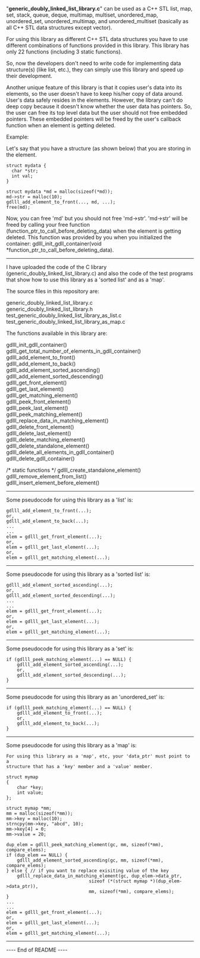 
"**generic_doubly_linked_list_library.c**" can be used as a C++ STL list, map, set,
stack, queue, deque, multimap, multiset, unordered_map, unordered_set,
unordered_multimap, and unordered_multiset (basically as all C++ STL data
structures except vector).

For using this library as different C++ STL data structures you have to use
different combinations of functions provided in this library. This library has
only 22 functions (including 3 static functions).

So, now the developers don't need to write code for implementing data
structure(s) (like list, etc.), they can simply use this library and speed up
their development.

Another unique feature of this library is that it copies user's data into its
elements, so the user doesn't have to keep his/her copy of data around. User's
data safely resides in the elements. However, the library can't do deep copy
because it doesn't know whether the user data has pointers. So, the user can
free its top level data but the user should not free embedded pointers. These
embedded pointers will be freed by the user's callback function when an element
is getting deleted.

Example:

Let's say that you have a structure (as shown below) that you are storing in the
element.

```
struct mydata {
  char *str;
  int val;
}

struct mydata *md = malloc(sizeof(*md));
md->str = malloc(10);
gdlll_add_element_to_front(..., md, ...);
free(md);
```

Now, you can free 'md' but you should not free 'md->str'. 'md->str' will be
freed by calling your free function (function_ptr_to_call_before_deleting_data)
when the element is getting deleted. This function was provided by you when you
initialized the container:
gdlll_init_gdll_container(void *function_ptr_to_call_before_deleting_data).

----------------------------------------

I have uploaded the code of the C library (generic_doubly_linked_list_library.c)
and also the code of the test programs that show how to use this library as a
'sorted list' and as a 'map'.

The source files in this repository are:

generic_doubly_linked_list_library.c<br>
generic_doubly_linked_list_library.h<br>
test_generic_doubly_linked_list_library_as_list.c<br>
test_generic_doubly_linked_list_library_as_map.c

The functions available in this library are:

gdlll_init_gdll_container()<br>
gdlll_get_total_number_of_elements_in_gdll_container()<br>
gdlll_add_element_to_front()<br>
gdlll_add_element_to_back()<br>
gdlll_add_element_sorted_ascending()<br>
gdlll_add_element_sorted_descending()<br>
gdlll_get_front_element()<br>
gdlll_get_last_element()<br>
gdlll_get_matching_element()<br>
gdlll_peek_front_element()<br>
gdlll_peek_last_element()<br>
gdlll_peek_matching_element()<br>
gdlll_replace_data_in_matching_element()<br>
gdlll_delete_front_element()<br>
gdlll_delete_last_element()<br>
gdlll_delete_matching_element()<br>
gdlll_delete_standalone_element()<br>
gdlll_delete_all_elements_in_gdll_container()<br>
gdlll_delete_gdll_container()

/* static functions */
gdlll_create_standalone_element()<br>
gdlll_remove_element_from_list()<br>
gdlll_insert_element_before_element()

----------------------------------------

Some pseudocode for using this library as a 'list' is:

```
gdlll_add_element_to_front(...);
or,
gdlll_add_element_to_back(...);
...
...
elem = gdlll_get_front_element(...);
or,
elem = gdlll_get_last_element(...);
or,
elem = gdlll_get_matching_element(...);
```

----------------------------------------

Some pseudocode for using this library as a 'sorted list' is:

```
gdlll_add_element_sorted_ascending(...);
or,
gdlll_add_element_sorted_descending(...);
...
...
elem = gdlll_get_front_element(...);
or,
elem = gdlll_get_last_element(...);
or,
elem = gdlll_get_matching_element(...);
```

----------------------------------------

Some pseudocode for using this library as a 'set' is:

```
if (gdlll_peek_matching_element(...) == NULL) {
    gdlll_add_element_sorted_ascending(...);
    or,
    gdlll_add_element_sorted_descending(...);
}
```

----------------------------------------

Some pseudocode for using this library as an 'unordered_set' is:

```
if (gdlll_peek_matching_element(...) == NULL) {
    gdlll_add_element_to_front(...);
    or,
    gdlll_add_element_to_back(...);
}
```

----------------------------------------

Some pseudocode for using this library as a 'map' is:

```
For using this library as a 'map', etc, your 'data_ptr' must point to a
structure that has a 'key' member and a 'value' member.

struct mymap
{
    char *key;
    int value;
};

struct mymap *mm;
mm = malloc(sizeof(*mm));
mm->key = malloc(10);
strncpy(mm->key, "abcd", 10);
mm->key[4] = 0;
mm->value = 20;

dup_elem = gdlll_peek_matching_element(gc, mm, sizeof(*mm), compare_elems);
if (dup_elem == NULL) {
    gdlll_add_element_sorted_ascending(gc, mm, sizeof(*mm), compare_elems);
} else { // if you want to replace exisiting value of the key
    gdlll_replace_data_in_matching_element(gc, dup_elem->data_ptr,
                               sizeof (*(struct mymap *)(dup_elem->data_ptr)),
                               mm, sizeof(*mm), compare_elems);
}
...
...
elem = gdlll_get_front_element(...);
or,
elem = gdlll_get_last_element(...);
or,
elem = gdlll_get_matching_element(...);
```

----------------------------------------

---- End of README ----
